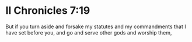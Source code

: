 # II Chronicles 7:19

But if you turn aside and forsake my statutes and my commandments that I have set before you, and go and serve other gods and worship them,
